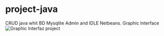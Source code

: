 # project-java
CRUD java whit BD Mysqlite Admin and IDLE Netbeans.
Graphic Interface 
<img alt="Graphic Interfaz project" src="means/interfaz.png">
